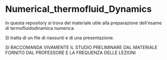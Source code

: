 # Numerical_thermofluid_Dynamics
In questa repository si trova del materiale utile alla preparazione dell'esame di termofluidodinamica numerica.

Si tratta di un file di riassunti e di una presentazione. 

SI RACCOMANDA VIVAMENTE IL STUDIO PRELIMINARE DAL MATERIALE FORNITO DAL PROFESSORE E LA FREQUENZA DELLE LEZIONI
